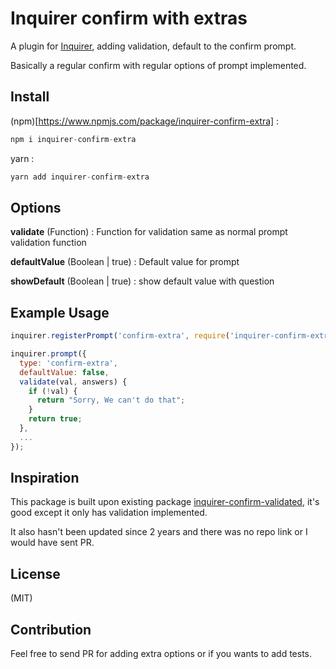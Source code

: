 
# Inquirer confirm with extras

A plugin for [Inquirer](https://github.com/SBoudrias/Inquirer.js), adding validation, default to the confirm prompt.

Basically a regular confirm with regular options of prompt implemented.

## Install

(npm)[https://www.npmjs.com/package/inquirer-confirm-extra] : 
```js
npm i inquirer-confirm-extra
```
yarn : 
```js
yarn add inquirer-confirm-extra
```

## Options

**validate** (Function) : Function for validation same as normal prompt validation function

**defaultValue** (Boolean | true) : Default value for prompt

**showDefault** (Boolean | true) : show default value with question

## Example Usage

```js
inquirer.registerPrompt('confirm-extra', require('inquirer-confirm-extra'));

inquirer.prompt({
  type: 'confirm-extra',
  defaultValue: false,
  validate(val, answers) {
    if (!val) {
      return "Sorry, We can't do that";
    }
    return true;
  },
  ...
});
```

## Inspiration

This package is built upon existing package [inquirer-confirm-validated](https://www.npmjs.com/package/inquirer-confirm-validated), it's good except it only has validation implemented.

It also hasn't been updated since 2 years and there was no repo link or I would have sent PR.

## License

(MIT)

## Contribution

Feel free to send PR for adding extra options or if you wants to add tests.
